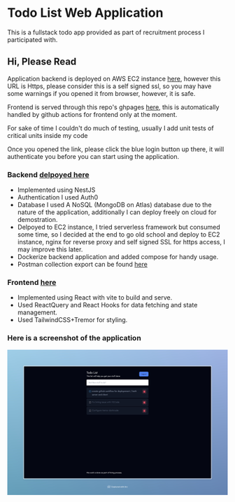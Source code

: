 # Todo List Web Application
This is a fullstack todo app provided as part of recruitment process I participated with.

## Hi, Please Read

Application backend is deployed on AWS EC2 instance [here](https://ec2-54-164-189-111.compute-1.amazonaws.com/), however this URL is Https, please consider this is a self signed ssl, so you may have some warnings if you opened it from browser, however, it is safe.

Frontend is served through this repo's ghpages [here](https://aigdonia.github.io/todo-nest-react-monorepo/), this is automatically handled by github actions for frontend only at the moment.

For sake of time I couldn't do much of testing, usually I add unit tests of critical units inside my code

Once you opened the link, please click the blue login button up there, it will authenticate you before you can start using the application.


### Backend [delpoyed here](https://ec2-54-164-189-111.compute-1.amazonaws.com/)
- Implemented using NestJS
- Authentication I used Auth0
- Database I used A NoSQL (MongoDB on Atlas) database due to the nature of the application, additionally I can deploy freely on cloud for demostration.
- Delpoyed to EC2 instance, I tried serverless framework but consumed some time, so I decided at the end to go old school and deploy to EC2 instance, nginx for reverse proxy and self signed SSL for https access, I may improve this later.
- Dockerize backend application and added compose for handy usage.
- Postman collection export can be found [here](https://github.com/aigdonia/todo-nest-react-monorepo/blob/main/docs/todo-server.json?raw=true)

### Frontend [here](https://aigdonia.github.io/todo-nest-react-monorepo/)
- Implemented using React with vite to build and serve.
- Used ReactQuery and React Hooks for data fetching and state management.
- Used TailwindCSS+Tremor for styling.

### Here is a screenshot of the application

![alt text](https://github.com/aigdonia/todo-nest-react-monorepo/blob/main/apps/web-todo/public/preview.jpeg?raw=true)
